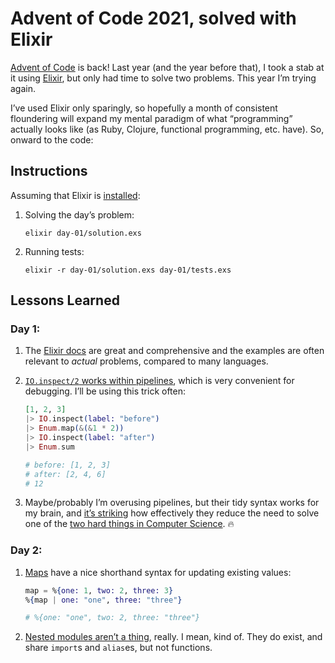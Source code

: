 # Advent of Code 2021, solved with Elixir

[Advent of Code](https://adventofcode.com/) is back! Last year (and the year before that), I took a stab at it using [Elixir](https://elixir-lang.org/), but only had time to solve two problems. This year I’m trying again.

I’ve used Elixir only sparingly, so hopefully a month of consistent floundering will expand my mental paradigm of what “programming” actually looks like (as Ruby, Clojure, functional programming, etc. have). So, onward to the code:

## Instructions

Assuming that Elixir is [installed](https://elixir-lang.org/install.html):

1. Solving the day’s problem:

   `elixir day-01/solution.exs`

2. Running tests:

   `elixir -r day-01/solution.exs day-01/tests.exs`

## Lessons Learned

### Day 1:

1. The [Elixir docs](https://hexdocs.pm/elixir/) are great and comprehensive and the examples are often relevant to _actual_ problems, compared to many languages. 

2. [`IO.inspect/2` works within pipelines](https://blog.appsignal.com/2021/11/30/three-ways-to-debug-code-in-elixir.html), which is very convenient for debugging. I’ll be using this trick often:

   ```elixir
   [1, 2, 3]
   |> IO.inspect(label: "before")
   |> Enum.map(&(&1 * 2))
   |> IO.inspect(label: "after")
   |> Enum.sum
   
   # before: [1, 2, 3]
   # after: [2, 4, 6]
   # 12
   ```

3. Maybe/probably I’m overusing pipelines, but their tidy syntax works for my brain, and [it’s striking](https://github.com/zacwasielewski/adventofcode-2021-elixir/commit/b3d29d08ee8e8a09232e9d73ec42b32346c20554) how effectively they reduce the need to solve one of the [two hard things in Computer Science](https://martinfowler.com/bliki/TwoHardThings.html). 🔥

### Day 2:

1. [Maps](https://hexdocs.pm/elixir/1.12/Map.html) have a nice shorthand syntax for updating existing values:

   ```elixir
   map = %{one: 1, two: 2, three: 3}
   %{map | one: "one", three: "three"}
   
   # %{one: "one", two: 2, three: "three"}
   ```

2. [Nested modules aren’t a thing](https://toranbillups.com/blog/archive/2018/10/04/nested-modules-in-elixir/), really. I mean, kind of. They do exist, and share `import`s and `alias`es, but not functions.